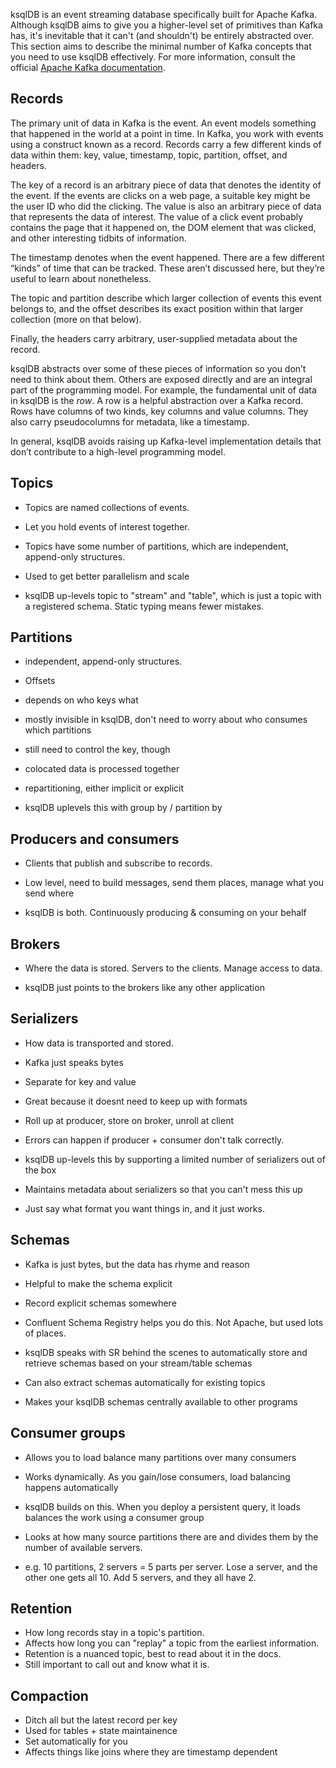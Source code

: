 ksqlDB is an event streaming database specifically built for Apache Kafka. Although ksqlDB aims to give you a higher-level set of primitives than Kafka has, it's inevitable that it can't (and shouldn't) be entirely abstracted over. This section aims to describe the minimal number of Kafka concepts that you need to use ksqlDB effectively. For more information, consult the official [Apache Kafka documentation](https://kafka.apache.org/documentation/).

## Records

The primary unit of data in Kafka is the event. An event models something that happened in the world at a point in time. In Kafka, you work with events using a construct known as a record. Records carry a few different kinds of data within them: key, value, timestamp, topic, partition, offset, and headers.

The key of a record is an arbitrary piece of data that denotes the identity of the event. If the events are clicks on a web page, a suitable key might be the user ID who did the clicking. The value is also an arbitrary piece of data that represents the data of interest. The value of a click event probably contains the page that it happened on, the DOM element that was clicked, and other interesting tidbits of information.

The timestamp denotes when the event happened. There are a few different “kinds” of time that can be tracked. These aren’t discussed here, but they’re useful to learn about nonetheless.

The topic and partition describe which larger collection of events this event belongs to, and the offset describes its exact position within that larger collection (more on that below).

Finally, the headers carry arbitrary, user-supplied metadata about the record.

ksqlDB abstracts over some of these pieces of information so you don’t need to think about them. Others are exposed directly and are an integral part of the programming model. For example, the fundamental unit of data in ksqlDB is the _row_. A row is a helpful abstraction over a Kafka record. Rows have columns of two kinds, key columns and value columns. They also carry pseudocolumns for metadata, like a timestamp.

In general, ksqlDB avoids raising up Kafka-level implementation details that don’t contribute to a high-level programming model.

## Topics

- Topics are named collections of events.
- Let you hold events of interest together.
- Topics have some number of partitions, which are independent, append-only structures.
- Used to get better parallelism and scale

- ksqlDB up-levels topic to "stream" and "table", which is just a topic with a registered schema. Static typing means fewer mistakes.

## Partitions

- independent, append-only structures.
- Offsets
- depends on who keys what
- mostly invisible in ksqlDB, don't need to worry about who consumes which partitions

- still need to control the key, though
- colocated data is processed together
- repartitioning, either implicit or explicit

- ksqlDB uplevels this with group by / partition by

## Producers and consumers

- Clients that publish and subscribe to records.
- Low level, need to build messages, send them places, manage what you send where

- ksqlDB is both. Continuously producing & consuming on your behalf

## Brokers

- Where the data is stored. Servers to the clients. Manage access to data.

- ksqlDB just points to the brokers like any other application

## Serializers

- How data is transported and stored.
- Kafka just speaks bytes
- Separate for key and value
- Great because it doesnt need to keep up with formats
- Roll up at producer, store on broker, unroll at client
- Errors can happen if producer + consumer don't talk correctly.

- ksqlDB up-levels this by supporting a limited number of serializers out of the box
- Maintains metadata about serializers so that you can't mess this up
- Just say what format you want things in, and it just works.

## Schemas

- Kafka is just bytes, but the data has rhyme and reason
- Helpful to make the schema explicit
- Record explicit schemas somewhere
- Confluent Schema Registry helps you do this. Not Apache, but used lots of places.

- ksqlDB speaks with SR behind the scenes to automatically store and retrieve schemas based on your stream/table schemas
- Can also extract schemas automatically for existing topics
- Makes your ksqlDB schemas centrally available to other programs

## Consumer groups

- Allows you to load balance many partitions over many consumers
- Works dynamically. As you gain/lose consumers, load balancing happens automatically

- ksqlDB builds on this. When you deploy a persistent query, it loads balances the work using a consumer group
- Looks at how many source partitions there are and divides them by the number of available servers.
- e.g. 10 partitions, 2 servers = 5 parts per server. Lose a server, and the other one gets all 10. Add 5 servers, and they all have 2.

## Retention

- How long records stay in a topic's partition.
- Affects how long you can "replay" a topic from the earliest information.
- Retention is a nuanced topic, best to read about it in the docs.
- Still important to call out and know what it is.

## Compaction

- Ditch all but the latest record per key
- Used for tables + state maintainence
- Set automatically for you
- Affects things like joins where they are timestamp dependent
